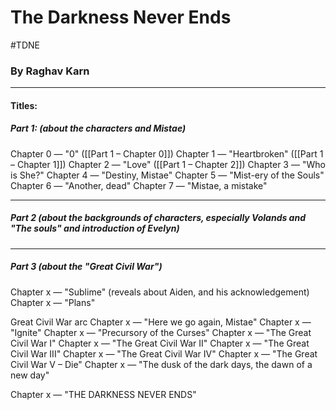 # The Darkness Never Ends
#TDNE 

### By Raghav Karn
---

#### **Titles:**

##### *Part 1:* (about the characters and Mistae)
Chapter 0 — "0" ([[Part 1 – Chapter 0]])
Chapter 1 — "Heartbroken" ([[Part 1 – Chapter 1]])
Chapter 2 — "Love" ([[Part 1 – Chapter 2]])
Chapter 3 — "Who is She?"
Chapter 4 — "Destiny, Mistae"
Chapter 5 — "Mist-ery of the Souls"
Chapter 6 — "Another, dead"
Chapter 7 — "Mistae, a mistake"
________________________________________
##### *Part 2* (about the backgrounds of characters, especially Volands and "The souls" and introduction of Evelyn)
________________________________________
##### *Part 3* (about the "Great Civil War")
Chapter x — "Sublime" (reveals about Aiden, and his acknowledgement)
Chapter x — "Plans"

Great Civil War arc
Chapter x — "Here we go again, Mistae"
Chapter x — "Ignite"
Chapter x — "Precursory of the Curses"
Chapter x — "The Great Civil War I"
Chapter x — "The Great Civil War II"
Chapter x — "The Great Civil War III"
Chapter x — "The Great Civil War IV"
Chapter x — "The Great Civil War V – Die"
Chapter x — "The dusk of the dark days, the dawn of a new day"

Chapter x — "THE DARKNESS NEVER ENDS"